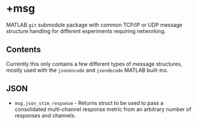 # +msg #  
MATLAB `git` submodule package with common TCP/IP or UDP message structure handling for different experiments requiring networking.  

## Contents ##
Currently this only contains a few different types of message structures, mostly used with the `jsonencode` and `jsondecode` MATLAB built-ins.  

## JSON ##
* `msg.json_stim_response` - Returns struct to be used to pass a consolidated multi-channel response metric from an arbitrary number of responses and channels.  
